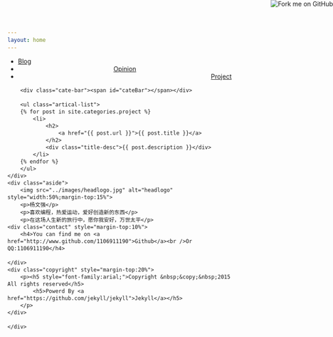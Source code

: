 ```yaml
---
layout: home
---
```


<div class="index-content project">
    <div class="section">
        <ul class="artical-cate">
            <li><a href="/"><span>Blog</span></a></li>
            <li style="text-align:center"><a href="/opinion"><span>Opinion</span></a></li>
            <li class="on" style="text-align:right"><a href="/project"><span>Project</span></a></li>
        </ul>

        <div class="cate-bar"><span id="cateBar"></span></div>

        <ul class="artical-list">
        {% for post in site.categories.project %}
            <li>
                <h2>
                    <a href="{{ post.url }}">{{ post.title }}</a>
                </h2>
                <div class="title-desc">{{ post.description }}</div>
            </li>
        {% endfor %}
        </ul>
    </div>
    <div class="aside">
		<img src="../images/headlogo.jpg" alt="headlogo" style="width:50%;margin-top:15%">		
		<p>杨文强</p>
		<p>喜欢编程，热爱运动，爱好创造新的东西</p>
		<p>在这场人生新的旅行中，愿你我安好，万世太平</p>
	<div class="contact" style="margin-top:10%">
		<h4>You can find me on <a href="http://www.github.com/1106911190">Github</a><br />Or QQ:1106911190</h4>

	</div>
	<div class="copyright" style="margin-top:20%">
		<p><h5 style="font-family:arial;">Copyright &nbsp;&copy;&nbsp;2015 All rights reserved</h5>
			<h5>Powerd By <a href="https://github.com/jekyll/jekyll">Jekyll</a></h5>
		</p>
	</div>		

    </div>
</div>

<a  href="http://github.com/1106911190"><img id="github_url"  style="position: absolute; top: 0; right: 0; border: 0;" src="http://s3.amazonaws.com/github/ribbons/forkme_right_red_aa0000.png" alt="Fork me on GitHub" /></a>
